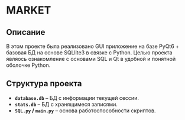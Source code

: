 # MARKET

## Описание
В этом проекте была реализовано GUI приложение на базе PyQt6 + базовая БД на основе SQLlite3 в связке с Python. 
Целью проекта являось ознакомление с основами SQL и Qt в удобной и понятной оболочке Python.


## Структура проекта
- **`database.db`** – БД с информации текущей сессии.
- **`stats.db`** – БД с хранящимеся записями.
- **`SQL.py` / `main.py`** – основа работоспособности скриптов.


